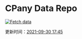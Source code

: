 # CPany Data Repo

[![Fetch data](https://github.com/yjl9903/CPany/actions/workflows/fetch.yml/badge.svg)](https://github.com/yjl9903/CPany/actions/workflows/fetch.yml)

<!-- START_SECTION: update_time -->
更新时间：[2021-09-30 17:45](https://www.timeanddate.com/worldclock/fixedtime.html?msg=Fetch+data&iso=20210930T174507&p1=237)
<!-- END_SECTION: update_time -->
